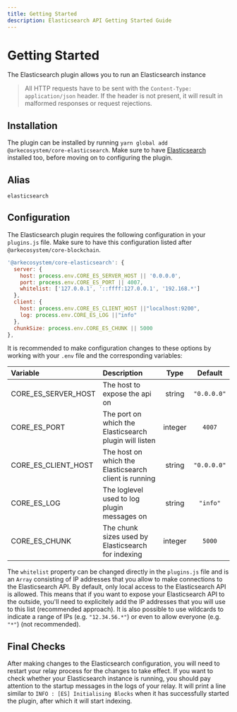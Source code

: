 ```yaml
---
title: Getting Started
description: Elasticsearch API Getting Started Guide
---
```


# Getting Started

The Elasticsearch plugin allows you to run an Elasticsearch instance

> All HTTP requests have to be sent with the `Content-Type: application/json` header. If the header is not present, it will result in malformed responses or request rejections.

## Installation

The plugin can be installed by running `yarn global add @arkecosystem/core-elasticsearch`. Make sure to have [Elasticsearch](https://www.elastic.co/guide/en/elasticsearch/reference/current/install-elasticsearch.html) installed too, before moving on to configuring the plugin.

## Alias

`elasticsearch`

## Configuration

The Elasticsearch plugin requires the following configuration in your `plugins.js` file. Make sure to have this configuration listed after `@arkecosystem/core-blockchain`.

```javascript
'@arkecosystem/core-elasticsearch': {
  server: {
    host: process.env.CORE_ES_SERVER_HOST || '0.0.0.0',
    port: process.env.CORE_ES_PORT || 4007,
    whitelist: ['127.0.0.1', '::ffff:127.0.0.1', '192.168.*']
  },
  client: {
    host: process.env.CORE_ES_CLIENT_HOST ||"localhost:9200",
    log: process.env.CORE_ES_LOG ||"info"
  },
  chunkSize: process.env.CORE_ES_CHUNK || 5000
},
```

It is recommended to make configuration changes to these options by working with your `.env` file and the corresponding variables:

| Variable | Description | Type | Default |
| :--- | :--- | :---: | :---: |
| CORE\_ES\_SERVER\_HOST | The host to expose the api on | string | `"0.0.0.0"` |
| CORE\_ES\_PORT | The port on which the Elasticsearch plugin will listen | integer | `4007` |
| CORE\_ES\_CLIENT\_HOST | The host on which the Elasticsearch client is running | string | `"0.0.0.0"` |
| CORE\_ES\_LOG | The loglevel used to log plugin messages on | string | `"info"` |
| CORE\_ES\_CHUNK | The chunk sizes used by Elasticsearch for indexing | integer | `5000` |

The `whitelist` property can be changed directly in the `plugins.js` file and is an `Array` consisting of IP addresses that you allow to make connections to the Elasticsearch API. By default, only local access to the Elasticsearch API is allowed. This means that if you want to expose your Elasticsearch API to the outside, you'll need to explicitely add the IP addresses that you will use to this list \(recommended approach\). It is also possible to use wildcards to indicate a range of IPs \(e.g. `"12.34.56.*"`\) or even to allow everyone \(e.g. `"*"`\) \(not recommended\).

## Final Checks

After making changes to the Elasticsearch configuration, you will need to restart your relay process for the changes to take effect. If you want to check whether your Elasticsearch instance is running, you should pay attention to the startup messages in the logs of your relay. It will print a line similar to `INFO : [ES] Initialising Blocks` when it has successfully started the plugin, after which it will start indexing.

